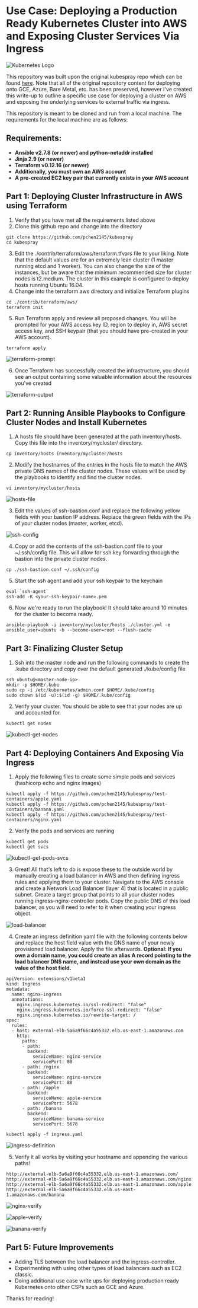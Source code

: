# Use Case: Deploying a Production Ready Kubernetes Cluster into AWS and Exposing Cluster Services Via Ingress

![Kubernetes Logo](https://raw.githubusercontent.com/kubernetes-sigs/kubespray/master/docs/img/kubernetes-logo.png)

This repository was built upon the original kubespray repo which can be found [here](https://github.com/kubernetes-sigs/kubespray). Note that all of the original repository content for deploying onto GCE, Azure, Bare Metal, etc. has been preserved, however I've created this write-up to outline a specific use case for deploying a cluster on AWS and exposing the underlying services to external traffic via ingress. 

This repository is meant to be cloned and run from a local machine. The requirements for the local machine are as follows:

## Requirements:
- **Ansible v2.7.8 (or newer) and python-netaddr installed**
- **Jinja 2.9 (or newer)**
- **Terraform v0.12.16 (or newer)**
- **Additionally, you must own an AWS account**
- **A pre-created EC2 key pair that currently exists in your AWS account**

## Part 1: Deploying Cluster Infrastructure in AWS using Terraform
1. Verify that you have met all the requirements listed above
2. Clone this github repo and change into the directory
```
git clone https://github.com/pchen2145/kubespray
cd kubespray
```
3. Edit the ./contrib/terraform/aws/terraform.tfvars file to your liking. Note that the default values are for an extremely lean cluster (1 master running etcd and 1 worker). You can also change the size of the instances, but be aware that the minimum recommended size for cluster nodes is t2.medium. The cluster in this example is configured to deploy hosts running Ubuntu 16.04.
4. Change into the terraform aws directory and initialize Terraform plugins
```
cd ./contrib/terraform/aws/
terraform init
```
5. Run Terraform apply and review all proposed changes. You will be prompted for your AWS access key ID, region to deploy in, AWS secret access key, and SSH keypair (that you should have pre-created in your AWS account).
```
terraform apply
```
![terraform-prompt](./images/terraform-prompt.jpg)

6. Once Terraform has successfully created the infrastructure, you should see an output containing some valuable information about the resources you've created

![terraform-output](./images/terraform-output.jpg)

## Part 2: Running Ansible Playbooks to Configure Cluster Nodes and Install Kubernetes 
1. A hosts file should have been generated at the path inventory/hosts. Copy this file into the inventory/mycluster/ directory. 
```
cp inventory/hosts inventory/mycluster/hosts
```
2. Modify the hostnames of the entries in the hosts file to match the AWS private DNS names of the cluster nodes. These values will be used by the playbooks to identify and find the cluster nodes.
```
vi inventory/mycluster/hosts
```
![hosts-file](./images/hosts-file.jpg)

3. Edit the values of ssh-bastion.conf and replace the following yellow fields with your bastion IP address. Replace the green fields with the IPs of your cluster nodes (master, worker, etcd).

![ssh-config](./images/ssh-config.jpg)

4. Copy or add the contents of the ssh-bastion.conf file to your ~/.ssh/config file. This will allow for ssh key forwarding through the bastion into the private cluster nodes.
```
cp ./ssh-bastion.conf ~/.ssh/config
```
5. Start the ssh agent and add your ssh keypair to the keychain
```
eval `ssh-agent`
ssh-add -K <your-ssh-keypair-name>.pem
```
6. Now we're ready to run the playbook! It should take around 10 minutes for the cluster to become ready.
```
ansible-playbook -i inventory/mycluster/hosts ./cluster.yml -e ansible_user=ubuntu -b --become-user=root --flush-cache
```

## Part 3: Finalizing Cluster Setup
1. Ssh into the master node and run the following commands to create the .kube directory and copy over the default generated ./kube/config file
```
ssh ubuntu@<master-node-ip>
mkdir -p $HOME/.kube
sudo cp -i /etc/kubernetes/admin.conf $HOME/.kube/config
sudo chown $(id -u):$(id -g) $HOME/.kube/config
```
2. Verify your cluster. You should be able to see that your nodes are up and accounted for.
```
kubectl get nodes
```

![kubectl-get-nodes](./images/kubectl-get-nodes.jpg)

## Part 4: Deploying Containers And Exposing Via Ingress
1. Apply the following files to create some simple pods and services (hashicorp echo and nginx images)
```
kubectl apply -f https://github.com/pchen2145/kubespray/test-containers/apple.yaml
kubectl apply -f https://github.com/pchen2145/kubespray/test-containers/banana.yaml
kubectl apply -f https://github.com/pchen2145/kubespray/test-containers/nginx.yaml
```
2. Verify the pods and services are running
```
kubectl get pods
kubectl get svcs
```

![kubectl-get-pods-svcs](./images/kubectl-get-pods-svcs.jpg)

3. Great! All that's left to do is expose these to the outside world by manually creating a load balancer in AWS and then defining ingress rules and applying them to your cluster. Navigate to the AWS console and create a Network Load Balancer (layer 4) that is located in a public subnet. Create a target group that points to all your cluster nodes running ingress-nginx-controller pods. Copy the public DNS of this load balancer, as you will need to refer to it when creating your ingress object.

![load-balancer](./images/load-balancer.jpg)

4. Create an ingress definition yaml file with the following contents below and replace the host field value with the DNS name of your newly provisioned load balancer. Apply the file afterwards.  **Optional: If you own a domain name, you could create an alias A record pointing to the load balancer DNS name, and instead use your own domain as the value of the host field.**
```
apiVersion: extensions/v1beta1
kind: Ingress
metadata:
  name: nginx-ingress
  annotations:
    nginx.ingress.kubernetes.io/ssl-redirect: "false"
    nginx.ingress.kubernetes.io/force-ssl-redirect: "false"
    nginx.ingress.kubernetes.io/rewrite-target: /
spec:
  rules:
  - host: external-elb-5a6a9f66c4a55332.elb.us-east-1.amazonaws.com 
    http:
      paths:
      - path: 
        backend:
          serviceName: nginx-service 
          servicePort: 80
      - path: /nginx 
        backend:
          serviceName: nginx-service 
          servicePort: 80
      - path: /apple
        backend:
          serviceName: apple-service 
          servicePort: 5678 
      - path: /banana
        backend:
          serviceName: banana-service 
          servicePort: 5678
```
```
kubectl apply -f ingress.yaml
```

![ingress-definition](./images/ingress-definition.jpg)

5. Verify it all works by visiting your hostname and appending the various paths!
```
http://external-elb-5a6a9f66c4a55332.elb.us-east-1.amazonaws.com/
http://external-elb-5a6a9f66c4a55332.elb.us-east-1.amazonaws.com/nginx
http://external-elb-5a6a9f66c4a55332.elb.us-east-1.amazonaws.com/apple
http://external-elb-5a6a9f66c4a55332.elb.us-east-1.amazonaws.com/banana
```
![nginx-verify](./images/nginx-verify.jpg)

![apple-verify](./images/apple-verify.jpg)

![banana-verify](./images/banana-verify.jpg)

## Part 5: Future Improvements
- Adding TLS between the load balancer and the ingress-controller.
- Experimenting with using other types of load balancers such as EC2 classic.
- Doing additional use case write ups for deploying production ready Kubernetes onto other CSPs such as GCE and Azure.

Thanks for reading!
